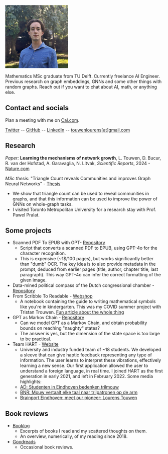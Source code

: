 <img src="img/pf.jpg" alt="profile picture" width="200"/>

Mathematics MSc graduate from TU Delft. Currently freelance AI Engineer. 
Previous research on graph embeddings, GNNs and some other things with random graphs. 
Reach out if you want to chat about AI, math, or anything else.

## Contact and socials
Plan a meeting with me on [Cal.com](https://cal.com/lourenst).

[Twitter](https://twitter.com/LourensTouwen)
-- [GitHub](https://github.com/LourensT/)
-- [LinkedIn](https://www.linkedin.com/in/touwenlourens/)
-- [touwenlourens[at]gmail.com](mailto:touwenlourens[at]gmail.com)

## Research
*Paper:* **Learning the mechanisms of network growth**, L. Touwen, D. Bucur, R. van der Hofstad, A. Garavaglia, N. Litvak, *Scientific Reports*, 2024 - [Nature.com](https://www.nature.com/articles/s41598-024-61940-4)

*MSc thesis:* "Triangle Count reveals Communities and improves Graph Neural Networks" - [Thesis](https://repository.tudelft.nl/record/uuid:ce12639d-688e-4c29-b8e4-d312ab520c30)
* We show that triangle count can be used to reveal communities in graphs, and that this information can be used to improve the power of GNNs on whole-graph tasks.
* I visited Toronto Metropolitan University for a research stay with Prof. Pawel Pralat.

## Some projects 
* Scanned PDF To EPUB with GPT- [Repository](https://github.com/LourensT/ScannedPDFtoEPUB)
    * Script that converts a scanned PDF to EPUB, using GPT-4o for the character recognition.
    * This is expensive (~1$/100 pages), but works significantly better than "dumb" OCR. The key idea is to also provide metadata in the prompt, deduced from earlier pages (title, author, chapter title, last paragraph). This way GPT-4o can infer the correct formatting of the given image.
* Data-mined political compass of the Dutch congressional chamber - [Repository](https://github.com/LourensT/tweede-kamer-politiek-kompas)
* From Scribble To Readable - [Webshop](https://www.fromscribbletoreadable.com)
    * A notebook containing the guide to writing mathematical symbols like you're in kindergarten. This was my COVID summer project with Tristan Trouwen. [Fun article about the whole thing](https://www.cursor.tue.nl/nieuws/2020/juli/week-2/studenten-proberen-onleesbare-handschriften-uit-te-bannen-met-boekje/)
* GPT as Markov Chain - [Repository](https://github.com/LourensT/GPTasMC)
    * Can we model GPT as a Markov Chain, and obtain probability bounds on reaching "naughty" states?
    * The answer is yes, but the dimension of the state space is too large to be practical.
* Team HART - [Website](https://www.teamhart.nl/) 
    * University and industry funded team of ~18 students. We developed a sleeve that can give haptic feedback representing any type of information. The user learns to interpret these vibrations, effectively learning a new sense. Our first application allowed the user to understand a foreign language, in real time. I joined HART as the first generation in early 2021, and left in February 2022. Some media highlights:
    * [AD: Studenten in Eindhoven bedenken trilmouw](https://www.ad.nl/wetenschap/studenten-in-eindhoven-bedenken-trilmouw-waarmee-je-taal-kunt-voelen~a6288823/?referrer=https%3A%2F%2Flourenstouwen.brick.do%2F)
    * [BNR: Mouw vertaalt elke taal naar trilpatronen op de arm](https://www.bnr.nl/podcast/wetenschap-vandaag/10459984/mouw-vertaalt-elke-taal-naar-trilpatronen-op-de-arm?utm_medium=EchoBox&utm_campaign=EchoBoxSocial&utm_source=Twitter#Echobox=1637768203)
    * [Brainport Eindhoven: meet our pioneer: Lourens Touwen](https://brainporteindhoven.com/en/learn-and-work/study/meet-our-pioneer-lourens-touwen)

## Book reviews
* [Booklog](https://booklog.brick.do)
    * Excerpts of books I read and my scattered thoughts on them.
    * An overview, numerically, of my reading since 2018.
* [Goodreads](https://www.goodreads.com/lourenst)
    * Occasional book reviews.